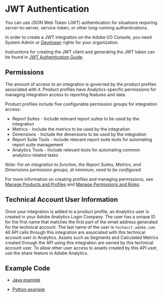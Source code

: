 # JWT Authentication

You can use JSON Web Token (JWT) authentication for situations requiring server-to-server, service-token, or other long-running authentications.

In order to create a JWT integration on the Adobe I/O Console, you need System Admin or [Developer](https://helpx.adobe.com/enterprise/using/manage-developers.html) rights for your organization.

Instructions for creating the JWT client and generating the JWT token can be found in [JWT Authentication Guide](https://github.com/AdobeDocs/adobeio-auth/blob/stage/JWT/JWT.md).

## Permissions

The amount of access to an integration is governed by the product profiles associated with it. Product profiles have Analytics-specific permissions for managing integration access to reporting features and data.

Product profiles include five configurable permission groups for integration access:

* Report Suites - Include relevant report suites to be used by the integration
* Metrics - Include the metrics to be used by the integration
* Dimensions - Include the dimensions to be used by the integration
* Report Suite Tools - Include relevant report suite tools for automating report suite management
* Analytics Tools - Include relevant tools for automating common analytics-related tasks

*Note: For an integration to function, the Report Suites, Metrics, and Dimensions permission groups, at minimum, need to be configured.*

For more information on creating profiles and managing permissions, see [Manage Products and Profiles](https://helpx.adobe.com/enterprise/using/manage-products-and-profiles.html) and [Manage Permissions and Roles](https://helpx.adobe.com/enterprise/using/manage-permissions-and-roles.html).

## Technical Account User Information

Once your integration is added to a product profile, an Analytics user is created in your Adobe Analytics Login Company. The user has a unique ID for the first name that matches the first part of the email address generated for the technical account. The last name of the user is `techacct.adobe.com`. All API calls through this integration are associated with this technical account user in Analytics. Assets such as Segments and Calculated Metrics created through the API using this integration are owned by this technical account user. To allow other user access to assets created by this API user, use the share feature in Adobe Analytics.

## Example Code

* [Java example](https://github.com/AdobeDocs/analytics-2.0-apis/tree/main/examples/jwt/java)

* [Python example](https://github.com/AdobeDocs/analytics-2.0-apis/tree/main/examples/jwt/python)
